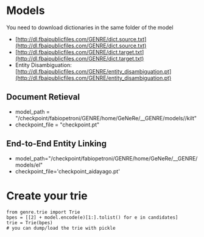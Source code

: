 # Models
You need to download dictionaries in the same folder of the model 
- [http://dl.fbaipublicfiles.com/GENRE/dict.source.txt](http://dl.fbaipublicfiles.com/GENRE/dict.source.txt)
- [http://dl.fbaipublicfiles.com/GENRE/dict.target.txt](http://dl.fbaipublicfiles.com/GENRE/dict.target.txt)
- Entity Disambiguation: [http://dl.fbaipublicfiles.com/GENRE/entity_disambiguation.pt](http://dl.fbaipublicfiles.com/GENRE/entity_disambiguation.pt)

## Document Retieval

- model_path = "/checkpoint/fabiopetroni/GENRE/home/GeNeRe/__GENRE/models//kilt"
- checkpoint_file = "checkpoint.pt"

## End-to-End Entity Linking

- model_path="/checkpoint/fabiopetroni/GENRE/home/GeNeRe/__GENRE/models/el"
- checkpoint_file='checkpoint_aidayago.pt'

# Create your trie
```
from genre.trie import Trie
bpes = [[2] + model.encode(e)[1:].tolist() for e in candidates]
trie = Trie(bpes)
# you can dump/load the trie with pickle
```
